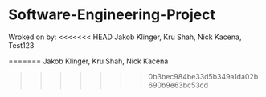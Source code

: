 Software-Engineering-Project
============================

Wroked on by: 
<<<<<<< HEAD
Jakob Klinger, Kru Shah, Nick Kacena, Test123

=======
Jakob Klinger, Kru Shah, Nick Kacena
>>>>>>> 0b3bec984be33d5b349a1da02b690b9e63bc53cd
